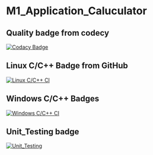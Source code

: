# M1_Application_Caluculator



## Quality badge from codecy

[![Codacy Badge](https://app.codacy.com/project/badge/Grade/27322d42fc0842f291f33a9f45cd7947)](https://www.codacy.com/gh/DodlaSreekanth/M1_Application_Caluculator/dashboard?utm_source=github.com&amp;utm_medium=referral&amp;utm_content=DodlaSreekanth/M1_Application_Caluculator&amp;utm_campaign=Badge_Grade)

## Linux C/C++ Badge from GitHub
[![Linux C/C++ CI](https://github.com/DodlaSreekanth/M1_Application_Caluculator/actions/workflows/c-cpp.yml/badge.svg)](https://github.com/DodlaSreekanth/M1_Application_Caluculator/actions/workflows/c-cpp.yml)

## Windows C/C++ Badges
[![Windows C/C++ CI](https://github.com/DodlaSreekanth/M1_Application_Caluculator/actions/workflows/Windows.yml/badge.svg)](https://github.com/DodlaSreekanth/M1_Application_Caluculator/actions/workflows/Windows.yml)

## Unit_Testing badge

[![Unit_Testing](https://github.com/DodlaSreekanth/M1_Application_Caluculator/actions/workflows/Unit_Testing.yml/badge.svg)](https://github.com/DodlaSreekanth/M1_Application_Caluculator/actions/workflows/Unit_Testing.yml)

